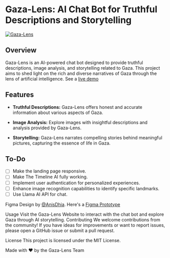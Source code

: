 # Gaza-Lens: AI Chat Bot for Truthful Descriptions and Storytelling

[![Gaza-Lens](https://i.imgur.com/Duom6xJ.png)](https://devfest-batna-2023.netlify.app/chat)

## Overview

Gaza-Lens is an AI-powered chat bot designed to provide truthful descriptions, image analysis, and storytelling related to Gaza. This project aims to shed light on the rich and diverse narratives of Gaza through the lens of artificial intelligence. See a [live demo](https://devfest-batna-2023.netlify.app)

## Features

- **Truthful Descriptions:** Gaza-Lens offers honest and accurate information about various aspects of Gaza.
  
- **Image Analysis:** Explore images with insightful descriptions and analysis provided by Gaza-Lens.

- **Storytelling:** Gaza-Lens narrates compelling stories behind meaningful pictures, capturing the essence of life in Gaza.

## To-Do

- [ ] Make the landing page responsive.
- [ ] Make The Timeline AI fully working.
- [ ] Implement user authentication for personalized experiences.
- [ ] Enhance image recognition capabilities to identify specific landmarks.
- [ ] Use Llama AI API for chat.

Figma Design by [@AnisDhia](https://github.com/AnisDhia/). Here's a [Figma Prototype](https://www.figma.com/file/27o2tBIlcyECHbDNFcJ7Al/Untitled?type=design&node-id=0-1&mode=design&t=rswujOad3oiJjxIk-0)

Usage
Visit the Gaza-Lens Website to interact with the chat bot and explore Gaza through AI storytelling.
Contributing
We welcome contributions from the community! If you have ideas for improvements or want to report issues, please open a GitHub issue or submit a pull request.

License
This project is licensed under the MIT License.

Made with ❤️ by the Gaza-Lens Team

